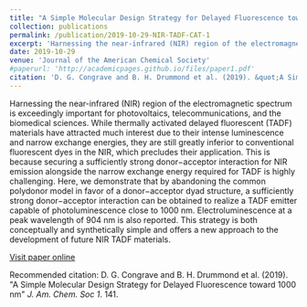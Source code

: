 ```yaml
---
title: "A Simple Molecular Design Strategy for Delayed Fluorescence toward 1000 nm"
collection: publications
permalink: /publication/2019-10-29-NIR-TADF-CAT-1
excerpt: 'Harnessing the near-infrared (NIR) region of the electromagnetic spectrum is exceedingly important for photovoltaics, telecommunications, and the biomedical sciences. While thermally activated delayed fluorescent (TADF) materials have attracted much interest due to their intense luminescence and narrow exchange energies, they are still greatly inferior to conventional fluorescent dyes in the NIR, which precludes their application. This is because securing a sufficiently strong donor−acceptor interaction for NIR emission alongside the narrow exchange energy required for TADF is highly challenging. Here, we demonstrate that by abandoning the common polydonor model in favor of a donor−acceptor dyad structure, a sufficiently strong donor−acceptor interaction can be obtained to realize a TADF emitter capable of photoluminescence close to 1000 nm. Electroluminescence at a peak wavelength of 904 nm is also reported. This strategy is both conceptually and synthetically simple and offers a new approach to the development of future NIR TADF materials.'
date: 2019-10-29
venue: 'Journal of the American Chemical Society'
#paperurl: 'http://academicpages.github.io/files/paper1.pdf'
citation: 'D. G. Congrave and B. H. Drummond et al. (2019). &quot;A Simple Molecular Design Strategy for Delayed Fluorescence toward 1000 nm.&quot; <i>J. Am. Chem. Soc 1</i>. 141.'
---
```

Harnessing the near-infrared (NIR) region of the electromagnetic spectrum is exceedingly important for photovoltaics, telecommunications, and the biomedical sciences. While thermally activated delayed fluorescent (TADF) materials have attracted much interest due to their intense luminescence and narrow exchange energies, they are still greatly inferior to conventional fluorescent dyes in the NIR, which precludes their application. This is because securing a sufficiently strong donor−acceptor interaction for NIR emission alongside the narrow exchange energy required for TADF is highly challenging. Here, we demonstrate that by abandoning the common polydonor model in favor of a donor−acceptor dyad structure, a sufficiently strong donor−acceptor interaction can be obtained to realize a TADF emitter capable of photoluminescence close to 1000 nm. Electroluminescence at a peak wavelength of 904 nm is also reported. This strategy is both conceptually and synthetically simple and offers a new approach to the development of future NIR TADF materials.

[Visit paper online](https://pubs.acs.org/doi/10.1021/jacs.9b09323)

Recommended citation: D. G. Congrave and B. H. Drummond et al. (2019). "A Simple Molecular Design Strategy for Delayed Fluorescence toward 1000 nm" <i>J. Am. Chem. Soc 1</i>. 141.

